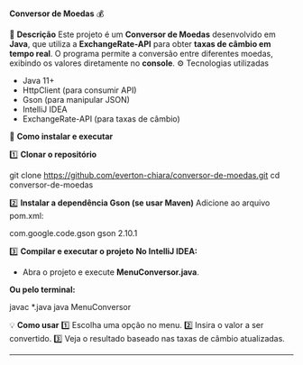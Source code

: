 **Conversor de Moedas** 💰

📌 **Descrição**
Este projeto é um **Conversor de Moedas** desenvolvido em **Java**, que utiliza a **ExchangeRate-API** para obter **taxas de câmbio em tempo real**. O programa permite a conversão entre diferentes moedas, exibindo os valores diretamente no **console**.
⚙️ Tecnologias utilizadas
- Java 11+
- HttpClient (para consumir API)
- Gson (para manipular JSON)
- IntelliJ IDEA
- ExchangeRate-API (para taxas de câmbio)

🚀 **Como instalar e executar**

1️⃣ **Clonar o repositório**

git clone https://github.com/everton-chiara/conversor-de-moedas.git
cd conversor-de-moedas


2️⃣ **Instalar a dependência Gson (se usar Maven)**
Adicione ao arquivo pom.xml:

<dependencies>
    <dependency>
        <groupId>com.google.code.gson</groupId>
        <artifactId>gson</artifactId>
        <version>2.10.1</version>
    </dependency>
</dependencies>


3️⃣ **Compilar e executar o projeto**
**No IntelliJ IDEA:**

- Abra o projeto e execute **MenuConversor.java**.

**Ou pelo terminal:**

javac *.java
java MenuConversor



💡 **Como usar**
1️⃣ Escolha uma opção no menu.
2️⃣ Insira o valor a ser convertido.
3️⃣ Veja o resultado baseado nas taxas de câmbio atualizadas.
********************************************


